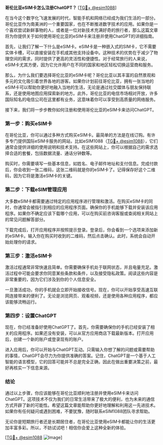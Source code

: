**哥伦比亚eSIM卡怎么注册ChatGPT？** [[TG💪+ @esim1088](https://t.me/s/esim1088)]

在当今这个数字化飞速发展的时代，智能手机和网络已经成为我们生活的一部分。哥伦比亚作为南美洲的一个重要国家，也在不断推进数字技术的应用。如果你是一个喜欢尝试新鲜事物的人，或者是一位对新技术充满好奇的旅行者，那么这篇文章将为你提供关于如何使用哥伦比亚的eSIM卡来注册并使用ChatGPT的详细指南。

首先，让我们了解一下什么是eSIM卡。eSIM卡是一种嵌入式的SIM卡，它不需要实体卡槽，可以直接安装在手机或其他支持设备中。这种技术的优势在于减少了物理空间的需求，同时提供了更高的灵活性和便捷性。对于经常旅行的人来说，eSIM卡尤其方便，因为它允许用户在不同的国家和地区轻松切换运营商和服务。

那么，为什么我们要选择哥伦比亚的eSIM卡呢？哥伦比亚以其丰富的自然景观和多元的文化吸引着世界各地的游客。如果你计划前往哥伦比亚，拥有一张当地的eSIM卡可以帮助你更好地融入当地的生活，无论是通过社交媒体与朋友保持联系，还是使用地图应用探索新的地方。此外，哥伦比亚的电信市场相对开放，许多国际知名的电信公司在这里都有业务，这意味着你可以享受到高质量的网络服务。

接下来，我们将一步步教你如何注册和使用哥伦比亚的eSIM卡来访问ChatGPT。

### 第一步：购买eSIM卡

在哥伦比亚，你可以通过多种方式购买eSIM卡。最简单的方法是在线订购。有许多专门提供国际eSIM卡服务的网站，比如eSIM1088（[TG💪+ @esim1088](https://t.me/s/esim1088)），它们通常会提供详细的使用说明和技术支持。在这些网站上，你可以根据自己的需求选择合适的套餐，包括数据流量、通话分钟数等。

购买时，你需要填写一些基本信息，如姓名、电子邮件地址和支付信息。完成付款后，你会收到一张二维码，这张二维码就是你的eSIM卡了。记得保存好这个二维码，因为它将是激活eSIM卡的关键。

### 第二步：下载eSIM管理应用

大多数eSIM卡都需要通过特定的应用程序进行管理和激活。在购买eSIM卡的同时，你通常会被指引到相应的应用程序页面。确保你的手机能够下载并安装该应用程序。如果你不确定应该下载哪个应用，可以在购买前咨询客服或查阅相关网站上的常见问题解答部分。

下载完成后，打开应用程序并按照提示登录。登录后，你会看到一个选项来添加新的eSIM卡。输入你在购买时收到的二维码，然后点击确认。此时，系统会自动开始处理你的请求。

### 第三步：激活eSIM卡

激活过程通常非常快速且简单。你需要确保手机处于联网状态，并且电量充足。激活过程中可能会要求你同意某些条款和条件，以及接受隐私政策。阅读这些内容是非常重要的，因为它们涉及到你的个人信息安全。

一旦激活成功，你的手机就会立即开始接收信号。现在，你可以开始享受高速互联网连接带来的便利了。无论是浏览网页、观看视频，还是使用各种应用程序，都应该能够流畅运行。

### 第四步：设置ChatGPT

现在，你已经准备好使用ChatGPT了。首先，你需要确保你的手机已经安装了相关的应用程序。如果还没有安装，可以从官方应用商店下载最新版本。打开应用后，创建一个新的账户或登录现有的账户。

进入应用后，你可以开始与ChatGPT互动。只需输入你想了解的问题或需要帮助的事情，ChatGPT会尽力为你提供准确的答案。记住，ChatGPT是一个基于人工智能的语言模型，它的回答可能并不总是完全正确，因此在做出重要决策之前，最好再核实一下信息来源。

### 结论

通过以上步骤，你应该能够在哥伦比亚顺利地注册并使用eSIM卡来访问ChatGPT。这项技术不仅为我们的日常生活带来了极大的便利，也为未来的通信方式开辟了新的可能性。希望这篇文章能帮助你更好地理解和利用这一先进技术。如果你有任何疑问或遇到困难，不要犹豫，随时联系eSIM1088团队寻求帮助。

无论你是短期旅行者还是长期居住者，在哥伦比亚使用eSIM卡都能让你的生活更加丰富多彩。所以，不妨试试吧！相信你会爱上这种全新的体验。

[[TG💪+ @esim1088](https://t.me/s/esim1088) ![Image](https://i.postimg.cc/4NQfJmqS/Snipaste-2025-05-13-00-14-12.png)]
